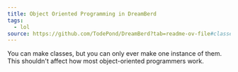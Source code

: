 ```yaml
---
title: Object Oriented Programming in DreamBerd
tags:
  - lol
source: https://github.com/TodePond/DreamBerd?tab=readme-ov-file#classes
---
```


You can make classes, but you can only ever make one instance of them.
This shouldn't affect how most object-oriented programmers work.
